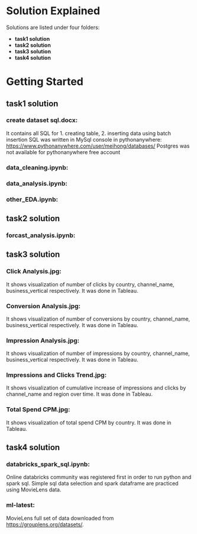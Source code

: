 # Solution Explained

Solutions are listed under four folders:

* **task1 solution**
* **task2 solution**
* **task3 solution**
* **task4 solution**

# Getting Started

## task1 solution

### create dataset sql.docx: 
It contains all SQL for 1. creating table, 2. inserting data using batch insertion 
SQL was written in MySql console in pythonanywhere: https://www.pythonanywhere.com/user/meihong/databases/
Postgres was not available for pythonanywhere free account
### data_cleaning.ipynb:
### data_analysis.ipynb:
### other_EDA.ipynb:

## task2 solution

### forcast_analysis.ipynb:

## task3 solution

### Click Analysis.jpg:

It shows visualization of number of clicks by country, channel_name, business_vertical respectively. It was done in Tableau.

### Conversion Analysis.jpg:

It shows visualization of number of conversions by country, channel_name, business_vertical respectively. It was done in Tableau.

### Impression Analysis.jpg:

It shows visualization of number of impressions by country, channel_name, business_vertical respectively. It was done in Tableau.

### Impressions and Clicks Trend.jpg:

It shows visualization of cumulative increase of impressions and clicks by channel_name and region over time. It was done in Tableau.

### Total Spend CPM.jpg:

It shows visualization of total spend CPM by country. It was done in Tableau.

## task4 solution

### databricks_spark_sql.ipynb:

Online databricks community was registered first in order to run python and spark sql.
Simple sql data selection and spark dataframe are practiced using MovieLens data.

### ml-latest:

MovieLens full set of data downloaded from https://grouplens.org/datasets/. 
